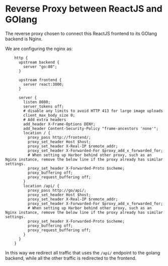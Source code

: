 # Reverse Proxy between ReactJS and GOlang

The reverse proxy chosen to connect this ReactJS frontend to its GOlang backend is Nginx.

We are configuring the nginx as:

```nginx
    http {
      upstream backend {
        server "go:80";
      }

      upstream frontend {
        server react:3000;
      }

      server {
        listen 8080;
        server_tokens off;
        # disable any limits to avoid HTTP 413 for large image uploads
        client_max_body_size 0;
        # Add extra headers
        add_header X-Frame-Options DENY;
        add_header Content-Security-Policy "frame-ancestors 'none'";
        location / {
          proxy_pass http://frontend/;
          proxy_set_header Host $host;
          proxy_set_header X-Real-IP $remote_addr;
          proxy_set_header X-Forwarded-For $proxy_add_x_forwarded_for;
          # When setting up Harbor behind other proxy, such as an Nginx instance, remove the below line if the proxy already has similar settings.
          proxy_set_header X-Forwarded-Proto $scheme;
          proxy_buffering off;
          proxy_request_buffering off;
        }
        location /api/ {
          proxy_pass http://go/api/;
          proxy_set_header Host $host;
          proxy_set_header X-Real-IP $remote_addr;
          proxy_set_header X-Forwarded-For $proxy_add_x_forwarded_for;
          # When setting up Harbor behind other proxy, such as an Nginx instance, remove the below line if the proxy already has similar settings.
          proxy_set_header X-Forwarded-Proto $scheme;
          proxy_buffering off;
          proxy_request_buffering off;
        }
      }
    }
```

In this way we redirect all traffic that uses the `/api/` endpoint to the golang backend, while all the other traffic is redirected to the frontend.
